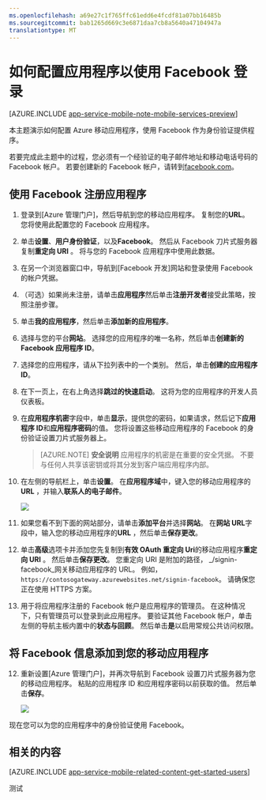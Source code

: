 ```yaml
---
ms.openlocfilehash: a69e27c1f765ffc61edd6e4fcdf81a07bb16485b
ms.sourcegitcommit: bab1265d669c3e6871daa7cb8a5640a47104947a
translationtype: MT
---
```

<properties
    pageTitle="如何配置 Facebook 应用程序服务应用程序的身份验证"
    description="了解如何配置 Facebook 应用程序服务应用程序的身份验证。"
    services="app-service\mobile"
    documentationCenter=""
    authors="mattchenderson" 
    manager="dwrede"
    editor=""/>

<tags
    ms.service="app-service-mobile"
    ms.workload="mobile"
    ms.tgt_pltfrm="na"
    ms.devlang="multiple"
    ms.topic="article"
    ms.date="07/27/2015"
    ms.author="mahender"/>

# 如何配置应用程序以使用 Facebook 登录

[AZURE.INCLUDE [app-service-mobile-note-mobile-services-preview](../../includes/app-service-mobile-note-mobile-services-preview.md)]

本主题演示如何配置 Azure 移动应用程序，使用 Facebook 作为身份验证提供程序。

若要完成此主题中的过程，您必须有一个经验证的电子邮件地址和移动电话号码的 Facebook 帐户。 若要创建新的 Facebook 帐户，请转到[facebook.com]。

## <a name="register"> </a>使用 Facebook 注册应用程序

1. 登录到[Azure 管理门户]，然后导航到您的移动应用程序。 复制您的**URL**。 您将使用此配置您的 Facebook 应用程序。
 
2. 单击**设置**、**用户身份验证**，以及**Facebook**。 然后从 Facebook 刀片式服务器复制**重定向 URI** 。 将与您的 Facebook 应用程序中使用此数据。
 
3. 在另一个浏览器窗口中，导航到[Facebook 开发]网站和登录使用 Facebook 的帐户凭据。

4. （可选）如果尚未注册，请单击**应用程序**然后单击**注册开发者**接受此策略，按照注册步骤。

5. 单击**我的应用程序**，然后单击**添加新的应用程序**。

6. 选择与您的平台**网站**。 选择您的应用程序的唯一名称，然后单击**创建新的 Facebook 应用程序 ID**。

7. 选择您的应用程序，请从下拉列表中的一个类别。 然后，单击**创建的应用程序 ID**。

8. 在下一页上，在右上角选择**跳过的快速启动**。 这将为您的应用程序的开发人员仪表板。

9. 在**应用程序机密**字段中，单击**显示**，提供您的密码，如果请求，然后记下**应用程序 ID**和**应用程序密码**的值。 您将设置这些移动应用程序的 Facebook 的身份验证设置刀片式服务器上。

    > [AZURE.NOTE] **安全说明**
应用程序的机密是在重要的安全凭据。 不要与任何人共享该密钥或将其分发到客户端应用程序内部。

10. 在左侧的导航栏上，单击**设置**。 在**应用程序域**中，键入您的移动应用程序的**URL** ，并输入**联系人的电子邮件**。 

    ![][0]

11. 如果您看不到下面的网站部分，请单击**添加平台**并选择**网站**。 在**网站 URL**字段中，输入您的移动应用程序的**URL** ，然后单击**保存更改**。

12. 单击**高级**选项卡并添加您先复制到**有效 OAuth 重定向 Uri**的移动应用程序**重定向 URI** 。 然后单击**保存更改**。 您重定向 URI 是附加的路径， _/signin-facebook_网关移动应用程序的 URL。 例如， `https://contosogateway.azurewebsites.net/signin-facebook`。 请确保您正在使用 HTTPS 方案。

13. 用于将应用程序注册的 Facebook 帐户是应用程序的管理员。 在这种情况下，只有管理员可以登录到此应用程序。 要验证其他 Facebook 帐户，单击左侧的导航主板内置中的**状态与回顾**。 然后单击**是**以启用常规公共访问权限。


## <a name="secrets"> </a>将 Facebook 信息添加到您的移动应用程序


12. 重新设置[Azure 管理门户]，并再次导航到 Facebook 设置刀片式服务器为您的移动应用程序。 粘贴的应用程序 ID 和应用程序密码以前获取的值。 然后单击**保存**。

    ![][1]

现在您可以为您的应用程序中的身份验证使用 Facebook。

## <a name="related-content"> </a>相关的内容

[AZURE.INCLUDE [app-service-mobile-related-content-get-started-users](../../includes/app-service-mobile-related-content-get-started-users.md)]

<!-- Images. -->
[0]: ./media/app-service-mobile-how-to-configure-facebook-authentication-preview/app-service-facebook-dashboard.png
[1]: ./media/app-service-mobile-how-to-configure-facebook-authentication-preview/mobile-app-facebook-settings.png

<!-- URLs. -->
[Facebook 开发人员]: http://go.microsoft.com/fwlink/p/?LinkId=268286
[facebook.com]: http://go.microsoft.com/fwlink/p/?LinkId=268285
[开始使用身份验证]: /en-us/develop/mobile/tutorials/get-started-with-users-dotnet/
[Azure 的管理门户]: https://portal.azure.com/
 
测试
